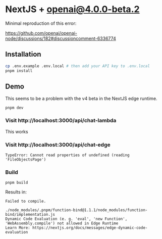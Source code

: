 # NextJS + openai@4.0.0-beta.2

Minimal reproduction of this error:

https://github.com/openai/openai-node/discussions/182#discussioncomment-6336774

## Installation

```bash
cp .env.example .env.local # then add your API key to .env.local
pnpm install
```

## Demo

This seems to be a problem with the v4 beta in the NextJS edge runtime.

```
pnpm dev
```

### Visit http://localhost:3000/api/chat-lambda

This works

### Visit http://localhost:3000/api/chat-edge

`TypeError: Cannot read properties of undefined (reading 'FileObjectsPage')`

### Build

```
pnpm build
```

Results in:

```
Failed to compile.

./node_modules/.pnpm/function-bind@1.1.1/node_modules/function-bind/implementation.js
Dynamic Code Evaluation (e. g. 'eval', 'new Function', 'WebAssembly.compile') not allowed in Edge Runtime
Learn More: https://nextjs.org/docs/messages/edge-dynamic-code-evaluation
```
